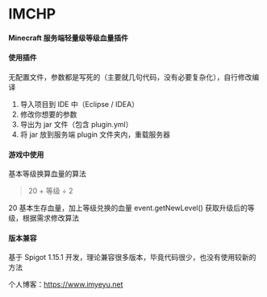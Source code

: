 # IMCHP

#### Minecraft 服务端轻量级等级血量插件

#### 使用插件

无配置文件，参数都是写死的（主要就几句代码，没有必要复杂化），自行修改编译

1. 导入项目到 IDE 中（Eclipse / IDEA）
2. 修改你想要的参数
3. 导出为 jar 文件（包含 plugin.yml）
4. 将 jar 放到服务端 plugin 文件夹内，重载服务器

#### 游戏中使用
基本等级换算血量的算法
> 20 + 等级 ÷ 2

20 基本生存血量，加上等级兑换的血量
event.getNewLevel() 获取升级后的等级，根据需求修改算法

#### 版本兼容
基于 Spigot 1.15.1 开发，理论兼容很多版本，毕竟代码很少，也没有使用较新的方法


个人博客：<https://www.imyeyu.net>